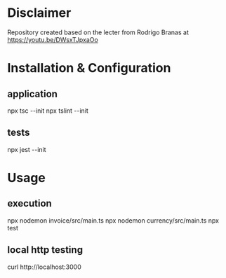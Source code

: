 # Disclaimer
Repository created based on the lecter from Rodrigo Branas at https://youtu.be/DWsxTJpxaOo

# Installation & Configuration
## application
npx tsc --init
npx tslint --init

## tests
npx jest --init

# Usage
## execution
npx nodemon invoice/src/main.ts
npx nodemon currency/src/main.ts
npx test

## local http testing
curl http://localhost:3000
